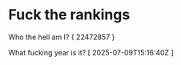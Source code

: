 # Fuck the rankings

Who the hell am I?
{ 22472857 }

What fucking year is it?
[ 2025-07-09T15:16:40Z ]

